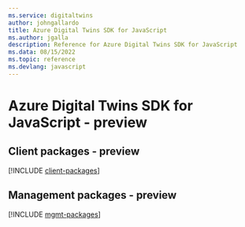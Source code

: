 ```yaml
---
ms.service: digitaltwins
author: johngallardo
title: Azure Digital Twins SDK for JavaScript
ms.author: jgalla
description: Reference for Azure Digital Twins SDK for JavaScript
ms.data: 08/15/2022
ms.topic: reference
ms.devlang: javascript
---
```

# Azure Digital Twins SDK for JavaScript - preview

## Client packages - preview
[!INCLUDE [client-packages](digital-twins-client-index.md)]
## Management packages - preview
[!INCLUDE [mgmt-packages](digital-twins-mgmt-index.md)]